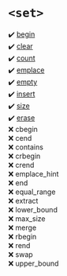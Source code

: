# `<set>`
:heavy_check_mark: [begin](begin.md)  
:heavy_check_mark: [clear](clear.md)  
:heavy_check_mark: [count](count.md)  
:heavy_check_mark: [emplace](emplace.md)  
:heavy_check_mark: [empty](empty.md)  
:heavy_check_mark: [insert](insert.md)  
:heavy_check_mark: [size](size.md)  
:heavy_check_mark: [erase](erase.md)  
:x: cbegin  
:x: cend  
:x: contains  
:x: crbegin  
:x: crend  
:x: emplace_hint  
:x: end  
:x: equal_range  
:x: extract  
:x: lower_bound  
:x: max_size  
:x: merge  
:x: rbegin  
:x: rend  
:x: swap  
:x: upper_bound  
